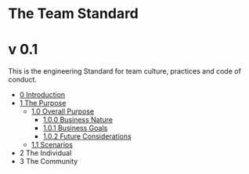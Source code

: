# The Team Standard
# v 0.1

This is the engineering Standard for team culture, practices and code of conduct.
 
- [0 Introduction](https://github.com/hassanhabib/The-Standard-Team/blob/main/0%20Introduction/0%20Introduction.md)
- [1 The Purpose](https://github.com/hassanhabib/The-Standard-Team/blob/main/1%20Purposing/1%20Purposing.md#purpose)
    - [1.0 Overall Purpose](https://github.com/hassanhabib/The-Standard-Team/blob/main/1%20Purposing/1%20Purposing.md#10-overall-purpose)
        - [1.0.0 Business Nature](https://github.com/hassanhabib/The-Standard-Team/blob/main/1%20Purposing/1%20Purposing.md#100-business-nature)
        - [1.0.1 Business Goals](https://github.com/hassanhabib/The-Standard-Team/blob/main/1%20Purposing/1%20Purposing.md#101-business-goals)
        - [1.0.2 Future Considerations](https://github.com/hassanhabib/The-Standard-Team/blob/main/1%20Purposing/1%20Purposing.md#102-future-considerations)
    - [1.1 Scenarios](https://github.com/hassanhabib/The-Standard-Team/blob/main/1%20Purposing/1%20Purposing.md#11-scenarios)
- 2 The Individual
- 3 The Community